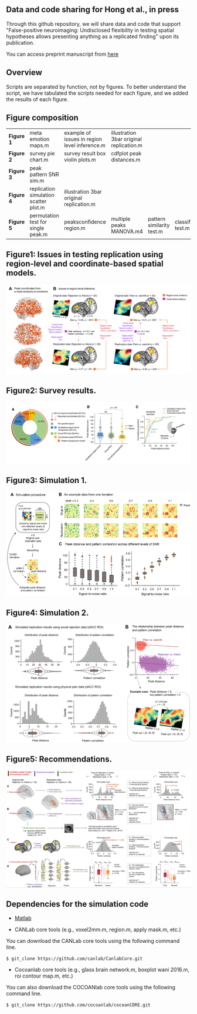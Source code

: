 ## Data and code sharing for Hong et al., in press

Through this github repository, we will share data and code that support "False-positive neuroimaging: Undisclosed flexibility in testing spatial hypotheses allows presenting anything as a replicated finding" upon its publication. 

You can access preprint manuscript from [here](https://www.biorxiv.org/content/10.1101/514521v1)

## Overview
Scripts are separated by function, not by figures. To better understand the script, we have tabulated the scripts needed for each figure, and we added the results of each figure.


## Figure composition
<div class="table_layout">
<table width=100%>
	<tr>
		<td width= 10%><b>Figure 1</b></td>
		<td>meta emotion maps.m</td>
		<td>example of issues in region level inference.m</td>
		<td>illustration 3bar original replication.m</td>
		<td></td>
		<td></td>
	</tr>
	<tr>
		<td><b>  Figure 2    </b></td>
		<td>survey pie chart.m</td>
		<td>survey result box violin plots.m</td>
		<td>cdfplot peak distances.m</td>
		<td></td>
		<td></td>
	</tr>
	<tr>
		<td><b>  Figure 3  </b></td>
		<td>peak pattern SNR sim.m</td>
		<td></td>
		<td></td>
		<td></td>
		<td></td>
	</tr>
	<tr>
		<td><b>  Figure 4  </b></td>
		<td>replication simulation scatter plot.m</td>
		<td>illustration 3bar original replication.m</td>
		<td></td>
		<td></td>
		<td></td>
	</tr>
	<tr>
		<td><b>  Figure 5  </b></td>
		<td>permutation test for single peak.m</td>
		<td>peaksconfidence region.m</td>
		<td>multiple peaks MANOVA.m4</td>
		<td>pattern similarity test.m</td>
		<td>classification test.m</td>
	</tr>
</table>
</div>


## Figure1: Issues in testing replication using region-level and coordinate-based spatial models. 

![alt text](figure1.png)



## Figure2: Survey results.

![alt text](figure2.png)



## Figure3: Simulation 1.

![alt text](figure3.png)



## Figure4: Simulation 2. 

![alt text](figure4.png)



## Figure5: Recommendations.

![alt text](figure5.png)





## Dependencies for the simulation code


- [Matlab](https://www.mathworks.com)

- CANLab core tools (e.g., voxel2mm.m, region.m, apply mask.m, etc.)

You can download the CANLab core tools using the following command line. 
	
	$ git_clone https://github.com/canlab/CanlabCore.git

- Cocoanlab core tools (e.g., glass brain network.m, boxplot wani 2016.m, roi contour map.m, etc.)

You can also download the COCOANlab core tools using the following command line. 
	
	$ git_clone https://github.com/cocoanlab/cocoanCORE.git




